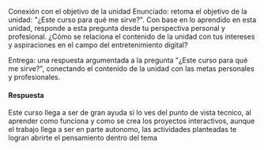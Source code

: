 Conexión con el objetivo de la unidad
Enunciado: retoma el objetivo de la unidad: "¿Este curso para qué me sirve?". 
Con base en lo aprendido en esta unidad, responde a esta pregunta desde tu perspectiva personal 
y profesional. ¿Cómo se relaciona el contenido de la unidad con tus intereses y aspiraciones en el campo del entretenimiento digital?

Entrega: una respuesta argumentada a la pregunta "¿Este curso para qué me sirve?", conectando el contenido de la unidad con las metas 
personales y profesionales.

#### Respuesta

Este curso llega a ser de gran ayuda si lo ves del punto de vista tecnico, al aprender como funciona y como se crea los proyectos interactivos,
aunque el trabajo llega a ser en parte autonomo, las actividades planteadas te logran abrirte el pensamiento dentro del tema
